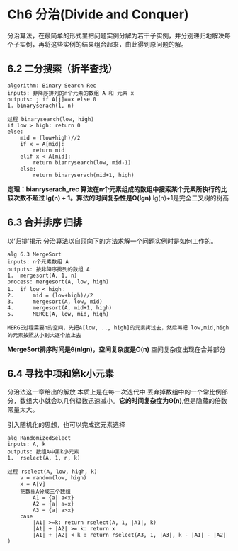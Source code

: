 # Ch6 分治(Divide and Conquer)

分治算法，在最简单的形式里把问题实例分解为若干子实例，并分别递归地解决每个子实例，再将这些实例的结果组合起来，由此得到原问题的解。

## 6.2 二分搜索（折半查找）

```
algorithm: Binary Search Rec
inputs: 非降序排列的n个元素的数组 A 和 元素 x
outputs: j if A[j]==x else 0
1. binaryserach(1, n)

过程 binarysearch(low, high)
if low > high: return 0
else:
	mid = (low+high)//2
	if x = A[mid]:
		return mid
	elif x < A[mid]:
		return bianrysearch(low, mid-1)
	else:
		return binaryserach(mid+1, high)
```

**定理：bianryserach_rec 算法在n个元素组成的数组中搜索某个元素所执行的比较次数不超过 lg(n) + 1。算法的时间复杂性是O(lgn)**  lg(n)+1是完全二叉树的树高

## 6.3 合并排序 归排

以‘归排’揭示 分治算法以自顶向下的方法求解一个问题实例时是如何工作的。

```
alg 6.3 MergeSort
inputs: n个元素数组 A
outputs: 按非降序排列的数组 A
1.	mergesort(A, 1, n)
process: mergesort(A, low, high)
1. 	if low < high：
2.		mid = (low+high)//2
3.		mergesort(A, low, mid)
4.		mergesort(A, mid+1, high)
5.		MERGE(A, low, mid, high)

MERGE过程需要n的空间，先把A[low, .., high]的元素拷过去，然后再把 low,mid,high的元素按照从小到大逐个放上去
```

**MergeSort排序时间是θ(nlgn)，空间复杂度是O(n)**    空间复杂度出现在合并部分

## 6.4 寻找中项和第k小元素

分治法这一章给出的解放 本质上是在每一次迭代中 丢弃掉数组中的一个常比例部分，数组大小就会以几何级数迅速减小。**它的时间复杂度为Θ(n)**,但是隐藏的倍数常量太大。

引入随机化的思想，也可以完成这元素选择

```
alg RandomizedSelect
inputs: A, k
outputs: 数组A中第k小元素
1.	rselect(A, 1, n, k)

过程 rselect(A, low, high, k)
    v = random(low, high)
    x = A[v]
    把数组A分成三个数组 
        A1 = {a| a<x}
        A2 = {a| a=x}
        A3 = {a| a>x}
    case
        |A1| >=k: return rselect(A, 1, |A1|, k)
        |A1| + |A2| >= k: return x
        |A1| + |A2| < k : return rselect(A3, 1, |A3|, k - |A1| - |A2| )
```



